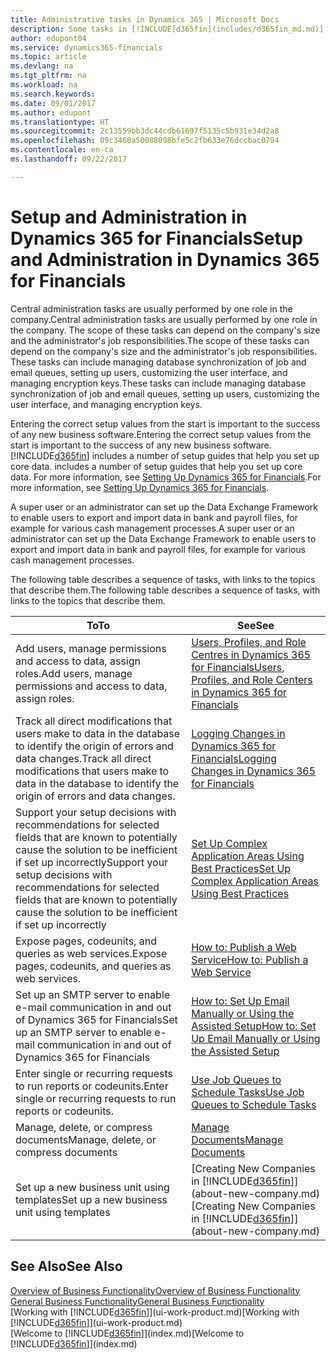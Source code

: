 ```yaml
---
title: Administrative tasks in Dynamics 365 | Microsoft Docs
description: Some tasks in [!INCLUDE[d365fin](includes/d365fin_md.md)] requires central administration and setup. See what they are and learn what to do.
author: edupont04
ms.service: dynamics365-financials
ms.topic: article
ms.devlang: na
ms.tgt_pltfrm: na
ms.workload: na
ms.search.keywords: 
ms.date: 09/01/2017
ms.author: edupont
ms.translationtype: HT
ms.sourcegitcommit: 2c13559bb3dc44cdb61697f5135c5b931e34d2a8
ms.openlocfilehash: 09c3460a50088098bfe5c2fb633e76dccbac0794
ms.contentlocale: en-ca
ms.lasthandoff: 09/22/2017

---
```

# <a name="setup-and-administration-in-dynamics-365-for-financials"></a><span data-ttu-id="a5cb0-104">Setup and Administration in Dynamics 365 for Financials</span><span class="sxs-lookup"><span data-stu-id="a5cb0-104">Setup and Administration in Dynamics 365 for Financials</span></span>
<span data-ttu-id="a5cb0-105">Central administration tasks are usually performed by one role in the company.</span><span class="sxs-lookup"><span data-stu-id="a5cb0-105">Central administration tasks are usually performed by one role in the company.</span></span> <span data-ttu-id="a5cb0-106">The scope of these tasks can depend on the company's size and the administrator's job responsibilities.</span><span class="sxs-lookup"><span data-stu-id="a5cb0-106">The scope of these tasks can depend on the company's size and the administrator's job responsibilities.</span></span> <span data-ttu-id="a5cb0-107">These tasks can include managing database synchronization of job and email queues, setting up users, customizing the user interface, and managing encryption keys.</span><span class="sxs-lookup"><span data-stu-id="a5cb0-107">These tasks can include managing database synchronization of job and email queues, setting up users, customizing the user interface, and managing encryption keys.</span></span>  

<span data-ttu-id="a5cb0-108">Entering the correct setup values from the start is important to the success of any new business software.</span><span class="sxs-lookup"><span data-stu-id="a5cb0-108">Entering the correct setup values from the start is important to the success of any new business software.</span></span> [!INCLUDE[d365fin](includes/d365fin_md.md)]<span data-ttu-id="a5cb0-109"> includes a number of setup guides that help you set up core data.</span><span class="sxs-lookup"><span data-stu-id="a5cb0-109"> includes a number of setup guides that help you set up core data.</span></span> <span data-ttu-id="a5cb0-110">For more information, see [Setting Up Dynamics 365 for Financials](setup.md).</span><span class="sxs-lookup"><span data-stu-id="a5cb0-110">For more information, see [Setting Up Dynamics 365 for Financials](setup.md).</span></span>

<!--Whether you use [!INCLUDE[rim](../../includes/rim_md.md)] to implement setup values or you manually enter them in the new company, you can support your setup decisions with some general recommendations for selected setup fields that are known to potentially cause the solution to be inefficient if defined incorrectly.-->  

<span data-ttu-id="a5cb0-111">A super user or an administrator can set up the Data Exchange Framework to enable users to export and import data in bank and payroll files, for example for various cash management processes.</span><span class="sxs-lookup"><span data-stu-id="a5cb0-111">A super user or an administrator can set up the Data Exchange Framework to enable users to export and import data in bank and payroll files, for example for various cash management processes.</span></span>  

<span data-ttu-id="a5cb0-112">The following table describes a sequence of tasks, with links to the topics that describe them.</span><span class="sxs-lookup"><span data-stu-id="a5cb0-112">The following table describes a sequence of tasks, with links to the topics that describe them.</span></span>   

|<span data-ttu-id="a5cb0-113">**To**</span><span class="sxs-lookup"><span data-stu-id="a5cb0-113">**To**</span></span>|<span data-ttu-id="a5cb0-114">**See**</span><span class="sxs-lookup"><span data-stu-id="a5cb0-114">**See**</span></span>|  
|------------|-------------|  
|<span data-ttu-id="a5cb0-115">Add users, manage permissions and access to data, assign roles.</span><span class="sxs-lookup"><span data-stu-id="a5cb0-115">Add users, manage permissions and access to data, assign roles.</span></span>|[<span data-ttu-id="a5cb0-116">Users, Profiles, and Role Centres in Dynamics 365 for Financials</span><span class="sxs-lookup"><span data-stu-id="a5cb0-116">Users, Profiles, and Role Centers in Dynamics 365 for Financials</span></span>](admin-users-profiles-roles.md)|  
|<span data-ttu-id="a5cb0-117">Track all direct modifications that users make to data in the database to identify the origin of errors and data changes.</span><span class="sxs-lookup"><span data-stu-id="a5cb0-117">Track all direct modifications that users make to data in the database to identify the origin of errors and data changes.</span></span>|[<span data-ttu-id="a5cb0-118">Logging Changes in Dynamics 365 for Financials</span><span class="sxs-lookup"><span data-stu-id="a5cb0-118">Logging Changes in Dynamics 365 for Financials</span></span>](across-log-changes.md)|  
|<span data-ttu-id="a5cb0-119">Support your setup decisions with recommendations for selected fields that are known to potentially cause the solution to be inefficient if set up incorrectly</span><span class="sxs-lookup"><span data-stu-id="a5cb0-119">Support your setup decisions with recommendations for selected fields that are known to potentially cause the solution to be inefficient if set up incorrectly</span></span>|[<span data-ttu-id="a5cb0-120">Set Up Complex Application Areas Using Best Practices</span><span class="sxs-lookup"><span data-stu-id="a5cb0-120">Set Up Complex Application Areas Using Best Practices</span></span>](set-up-complex-application-areas-using-best-practices.md)|  
|<span data-ttu-id="a5cb0-121">Expose pages, codeunits, and queries as web services.</span><span class="sxs-lookup"><span data-stu-id="a5cb0-121">Expose pages, codeunits, and queries as web services.</span></span>|[<span data-ttu-id="a5cb0-122">How to: Publish a Web Service</span><span class="sxs-lookup"><span data-stu-id="a5cb0-122">How to: Publish a Web Service</span></span>](across-how-publish-web-service.md)|  
|<span data-ttu-id="a5cb0-123">Set up an SMTP server to enable e-mail communication in and out of Dynamics 365 for Financials</span><span class="sxs-lookup"><span data-stu-id="a5cb0-123">Set up an SMTP server to enable e-mail communication in and out of Dynamics 365 for Financials</span></span>| [<span data-ttu-id="a5cb0-124">How to: Set Up Email Manually or Using the Assisted Setup</span><span class="sxs-lookup"><span data-stu-id="a5cb0-124">How to: Set Up Email Manually or Using the Assisted Setup</span></span>](madeira-how-setup-email.md)|  
|<span data-ttu-id="a5cb0-125">Enter single or recurring requests to run reports or codeunits.</span><span class="sxs-lookup"><span data-stu-id="a5cb0-125">Enter single or recurring requests to run reports or codeunits.</span></span>|[<span data-ttu-id="a5cb0-126">Use Job Queues to Schedule Tasks</span><span class="sxs-lookup"><span data-stu-id="a5cb0-126">Use Job Queues to Schedule Tasks</span></span>](admin-job-queues-schedule-tasks.md)|  
|<span data-ttu-id="a5cb0-127">Manage, delete, or compress documents</span><span class="sxs-lookup"><span data-stu-id="a5cb0-127">Manage, delete, or compress documents</span></span>|[<span data-ttu-id="a5cb0-128">Manage Documents</span><span class="sxs-lookup"><span data-stu-id="a5cb0-128">Manage Documents</span></span>](admin-manage-documents.md)|  
|<span data-ttu-id="a5cb0-129">Set up a new business unit using templates</span><span class="sxs-lookup"><span data-stu-id="a5cb0-129">Set up a new business unit using templates</span></span>|<span data-ttu-id="a5cb0-130">[Creating New Companies in [!INCLUDE[d365fin](includes/d365fin_md.md)]](about-new-company.md)</span><span class="sxs-lookup"><span data-stu-id="a5cb0-130">[Creating New Companies in [!INCLUDE[d365fin](includes/d365fin_md.md)]](about-new-company.md)</span></span>|  

## <a name="see-also"></a><span data-ttu-id="a5cb0-131">See Also</span><span class="sxs-lookup"><span data-stu-id="a5cb0-131">See Also</span></span>
[<span data-ttu-id="a5cb0-132">Overview of Business Functionality</span><span class="sxs-lookup"><span data-stu-id="a5cb0-132">Overview of Business Functionality</span></span>](madeira-business-functionality.md)  
[<span data-ttu-id="a5cb0-133">General Business Functionality</span><span class="sxs-lookup"><span data-stu-id="a5cb0-133">General Business Functionality</span></span>](ui-across-business-areas.md)  
<span data-ttu-id="a5cb0-134">[Working with [!INCLUDE[d365fin](includes/d365fin_md.md)]](ui-work-product.md)</span><span class="sxs-lookup"><span data-stu-id="a5cb0-134">[Working with [!INCLUDE[d365fin](includes/d365fin_md.md)]](ui-work-product.md)</span></span>  
<span data-ttu-id="a5cb0-135">[Welcome to [!INCLUDE[d365fin](includes/d365fin_md.md)]](index.md)</span><span class="sxs-lookup"><span data-stu-id="a5cb0-135">[Welcome to [!INCLUDE[d365fin](includes/d365fin_md.md)]](index.md)</span></span>  

